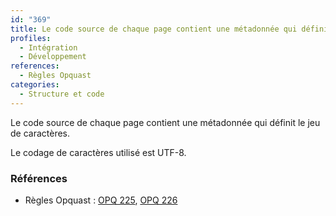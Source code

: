 ```yaml
---
id: "369"
title: Le code source de chaque page contient une métadonnée qui définit l'encodage. Celui-ci doit être UTF-8.
profiles:
  - Intégration
  - Développement
references:
  - Règles Opquast
categories:
  - Structure et code
---
```


Le code source de chaque page contient une métadonnée qui définit le jeu de caractères.

Le codage de caractères utilisé est UTF-8.

### Références

* Règles Opquast : [OPQ 225](https://checklists.opquast.com/fr/assurance-qualite-web/le-code-source-de-chaque-page-contient-une-metadonnee-qui-definit-le-jeu-de-caracteres), [OPQ 226](https://checklists.opquast.com/fr/assurance-qualite-web/le-codage-de-caracteres-utilise-est-utf-8)
